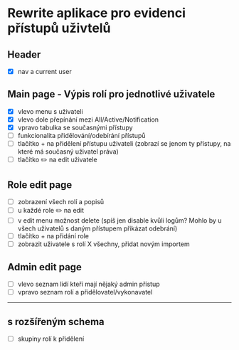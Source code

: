 # Rewrite aplikace pro evidenci přístupů uživtelů
## Header
- [x] nav a current user 
## Main page - Výpis rolí pro jednotlivé uživatele
- [x] vlevo menu s uživateli 
- [x] vlevo dole přepínání mezi All/Active/Notification 
- [x] vpravo tabulka se současnými přístupy
- [ ] funkcionalita přidělování/odebírání přístupů
- [ ] tlačítko + na přidělení přístupu uživateli (zobrazí se jenom ty přístupy, na které má současný uživatel práva)
- [ ] tlačítko ✏️ na edit uživatele
## Role edit page
- [ ] zobrazení všech rolí a popisů
- [ ] u každé role ✏️ na edit
- [ ] v edit menu možnost delete (spíš jen disable kvůli logům? Mohlo by u všech uživatelů s daným přístupem přikázat odebrání)
- [ ] tlačítko + na přidání role
- [ ] zobrazit uživatele s rolí X všechny, přidat novým importem
## Admin edit page
- [ ] vlevo seznam lidí kteří mají nějaký admin přístup
- [ ] vpravo seznam rolí a přidělovatel/vykonavatel
---------------------------------------------------------------------------------------------------------------------------------
## s rozšířeným schema
- [ ] skupiny rolí k přidělení